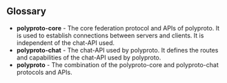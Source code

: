 ## Glossary

- **polyproto-core** - The core federation protocol and APIs of polyproto. It is used to establish connections between servers and clients. It is independent of the chat-API used.
- **polyproto-chat** - The chat-API used by polyproto. It defines the routes and capabilities of the chat-API used by polyproto.
- **polyproto** - The combination of the polyproto-core and polyproto-chat protocols and APIs.